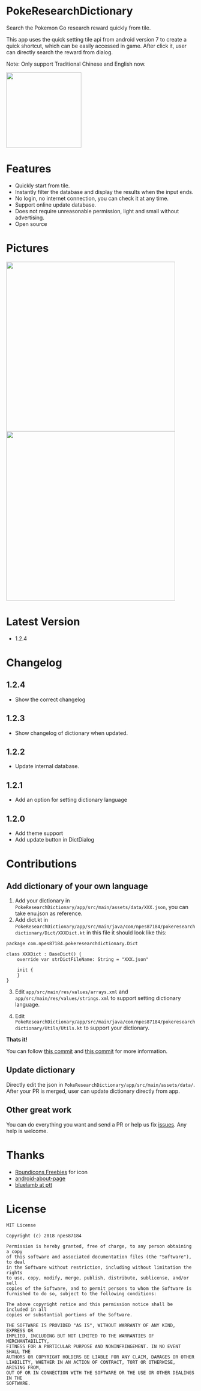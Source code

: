 PokeResearchDictionary
===
Search the Pokemon Go research reward quickly from tile.

This app uses the quick setting tile api from android version 7 to create a quick shortcut, which can be easily accessed in game. After click it, user can directly search the reward from dialog.

Note: Only support Traditional Chinese and English now.

<a href="https://play.google.com/store/apps/details?id=com.npes87184.pokeresearchdictionary">
    <img src="https://play.google.com/intl/en_gb/badges/images/generic/en_badge_web_generic.png" width="200">
</a>

# Features
* Quickly start from tile.
* Instantly filter the database and display the results when the input ends.
* No login, no internet connection, you can check it at any time.
* Support online update database.
* Does not require unreasonable permission, light and small without advertising.
* Open source

# Pictures
<img src="https://raw.github.com/npes87184/PokeResearchDictionary/master/img/1.png" width="450">

<img src="https://raw.github.com/npes87184/PokeResearchDictionary/master/img/2.png" width="450">

# Latest Version
* 1.2.4

# Changelog
## 1.2.4
* Show the correct changelog

## 1.2.3
* Show changelog of dictionary when updated.

## 1.2.2
* Update internal database.

## 1.2.1
* Add an option for setting dictionary language

## 1.2.0
* Add theme support
* Add update button in DictDialog

# Contributions
## Add dictionary of your own language

1. Add your dictionary in `PokeResearchDictionary/app/src/main/assets/data/XXX.json`, you can take enu.json as reference.
2. Add dict.kt in `PokeResearchDictionary/app/src/main/java/com/npes87184/pokeresearchdictionary/Dict/XXXDict.kt` in this file
it should look like this:
```
package com.npes87184.pokeresearchdictionary.Dict

class XXXDict : BaseDict() {
    override var strDictFileName: String = "XXX.json"

    init {
    }
}
```
3. Edit `app/src/main/res/values/arrays.xml` and `app/src/main/res/values/strings.xml` to support setting dictionary language.

4. Edit `PokeResearchDictionary/app/src/main/java/com/npes87184/pokeresearchdictionary/Utils/Utils.kt` to support your dictionary.

**Thats it!**

You can follow [this commit](https://github.com/npes87184/PokeResearchDictionary/commit/6f09721c5ce599a9e49b884dbcf157ec60916321) and [this commit](https://github.com/npes87184/PokeResearchDictionary/commit/10c8d762a97f0b9c41d38fa9468915764ec8747a) for more information.

## Update dictionary
Directly edit the json in `PokeResearchDictionary/app/src/main/assets/data/`. After your PR is merged, user can update dictionary directly from app.

## Other great work

You can do everything you want and send a PR or help us fix [issues](https://github.com/npes87184/PokeResearchDictionary/issues). Any help is welcome.

# Thanks
* [Roundicons Freebies](https://www.flaticon.com/authors/roundicons-freebies) for icon
* [android-about-page](https://github.com/medyo/android-about-page)
* [bluelamb at ptt](https://www.ptt.cc/bbs/PokemonGO/M.1522472393.A.35E.html)

# License
```
MIT License

Copyright (c) 2018 npes87184

Permission is hereby granted, free of charge, to any person obtaining a copy
of this software and associated documentation files (the "Software"), to deal
in the Software without restriction, including without limitation the rights
to use, copy, modify, merge, publish, distribute, sublicense, and/or sell
copies of the Software, and to permit persons to whom the Software is
furnished to do so, subject to the following conditions:

The above copyright notice and this permission notice shall be included in all
copies or substantial portions of the Software.

THE SOFTWARE IS PROVIDED "AS IS", WITHOUT WARRANTY OF ANY KIND, EXPRESS OR
IMPLIED, INCLUDING BUT NOT LIMITED TO THE WARRANTIES OF MERCHANTABILITY,
FITNESS FOR A PARTICULAR PURPOSE AND NONINFRINGEMENT. IN NO EVENT SHALL THE
AUTHORS OR COPYRIGHT HOLDERS BE LIABLE FOR ANY CLAIM, DAMAGES OR OTHER
LIABILITY, WHETHER IN AN ACTION OF CONTRACT, TORT OR OTHERWISE, ARISING FROM,
OUT OF OR IN CONNECTION WITH THE SOFTWARE OR THE USE OR OTHER DEALINGS IN THE
SOFTWARE.
```
